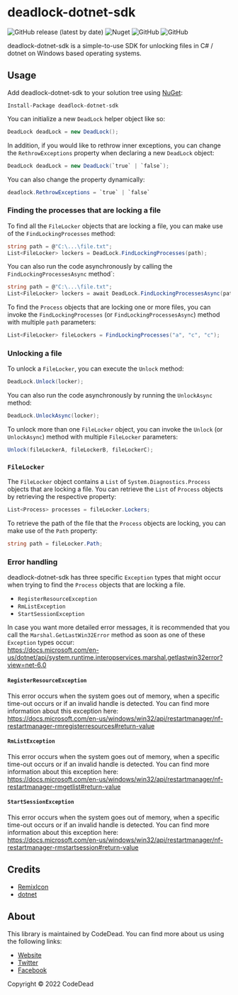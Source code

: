 ﻿# deadlock-dotnet-sdk

![GitHub release (latest by date)](https://img.shields.io/github/v/release/CodeDead/deadlock-dotnet-sdk)
![Nuget](https://img.shields.io/nuget/v/deadlock-dotnet-sdk)
![GitHub](https://img.shields.io/badge/language-C%23-green)
![GitHub](https://img.shields.io/github/license/CodeDead/deadlock-dotnet-sdk)

deadlock-dotnet-sdk is a simple-to-use SDK for unlocking files in C# / dotnet on Windows based operating systems.

## Usage

Add deadlock-dotnet-sdk to your solution tree using [NuGet](https://www.nuget.org/packages/deadlock-dotnet-sdk/):
```shell
Install-Package deadlock-dotnet-sdk
```

You can initialize a new `DeadLock` helper object like so:
```c#
DeadLock deadLock = new DeadLock();
```

In addition, if you would like to rethrow inner exceptions, you can change the `RethrowExceptions` property when declaring a new `DeadLock` object:
```c#
DeadLock deadLock = new DeadLock(`true` | `false`);
```

You can also change the property dynamically:
```c#
deadlock.RethrowExceptions = `true` | `false`
```

### Finding the processes that are locking a file

To find all the `FileLocker` objects that are locking a file, you can make use of the `FindLockingProcesses` method:
```c#
string path = @"C:\...\file.txt";
List<FileLocker> lockers = DeadLock.FindLockingProcesses(path);
```

You can also run the code asynchronously by calling the `FindLockingProcessesAsync` method`:
```c#
string path = @"C:\...\file.txt";
List<FileLocker> lockers = await DeadLock.FindLockingProcessesAsync(path);
```

To find the `Process` objects that are locking one or more files, you can invoke the `FindLockingProcesses` (or `FindLockingProcessesAsync`) method with multiple `path` parameters:
```c#
List<FileLocker> fileLockers = FindLockingProcesses("a", "c", "c");
```

### Unlocking a file

To unlock a `FileLocker`, you can execute the  `Unlock` method:
```c#
DeadLock.Unlock(locker);
```

You can also run the code asynchronously by running the `UnlockAsync` method:
```c#
DeadLock.UnlockAsync(locker);
```

To unlock more than one `FileLocker` object, you can invoke the `Unlock` (or `UnlockAsync`) method with multiple `FileLocker` parameters:
```c#
Unlock(fileLockerA, fileLockerB, fileLockerC);
```

### `FileLocker`

The `FileLocker` object contains a `List` of `System.Diagnostics.Process` objects that are locking a file.
You can retrieve the `List` of `Process` objects by retrieving the respective property:
```c#
List<Process> processes = fileLocker.Lockers;
```

To retrieve the path of the file that the `Process` objects are locking, you can make use of the `Path` property:
```c#
string path = fileLocker.Path;
```

### Error handling

deadlock-dotnet-sdk has three specific `Exception` types that might occur when trying to find the `Process` objects that are locking a file.

* `RegisterResourceException`
* `RmListException`
* `StartSessionException`

In case you want more detailed error messages, it is recommended that you call the `Marshal.GetLastWin32Error` method as soon as one of these `Exception` types occur:  
https://docs.microsoft.com/en-us/dotnet/api/system.runtime.interopservices.marshal.getlastwin32error?view=net-6.0

#### `RegisterResourceException`

This error occurs when the system goes out of memory, when a specific time-out occurs or if an invalid handle is detected. You can find more information about this exception here:  
https://docs.microsoft.com/en-us/windows/win32/api/restartmanager/nf-restartmanager-rmregisterresources#return-value

#### `RmListException`

This error occurs when the system goes out of memory, when a specific time-out occurs or if an invalid handle is detected. You can find more information about this exception here:  
https://docs.microsoft.com/en-us/windows/win32/api/restartmanager/nf-restartmanager-rmgetlist#return-value

#### `StartSessionException`

This error occurs when the system goes out of memory, when a specific time-out occurs or if an invalid handle is detected. You can find more information about this exception here:  
https://docs.microsoft.com/en-us/windows/win32/api/restartmanager/nf-restartmanager-rmstartsession#return-value

## Credits

* [RemixIcon](https://remixicon.com/)
* [dotnet](https://dotnet.microsoft.com/en-us/)

## About

This library is maintained by CodeDead. You can find more about us using the following links:
* [Website](https://codedead.com)
* [Twitter](https://twitter.com/C0DEDEAD)
* [Facebook](https://facebook.com/deadlinecodedead)

Copyright © 2022 CodeDead
